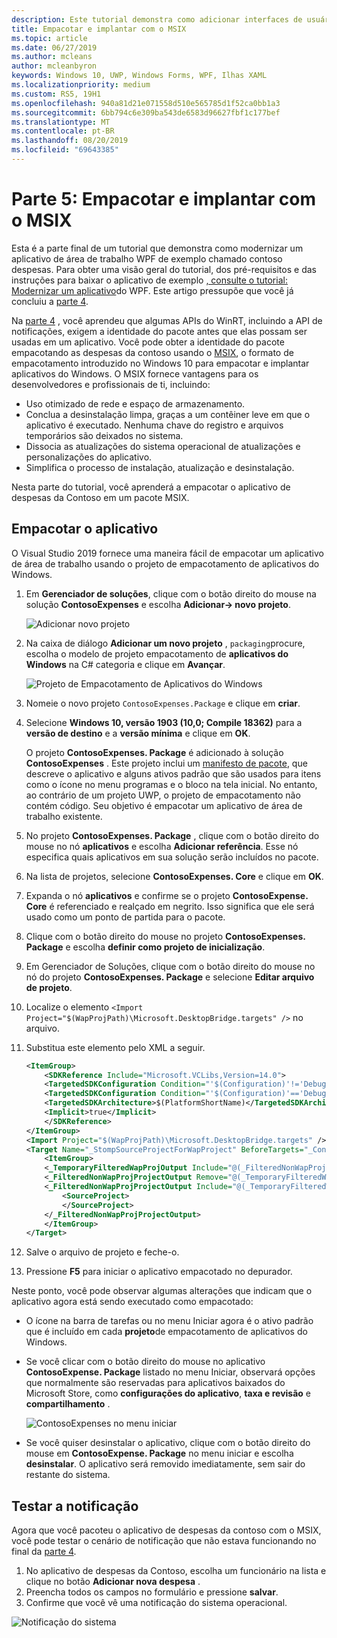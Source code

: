 ```yaml
---
description: Este tutorial demonstra como adicionar interfaces de usuário do UWP XAML, criar pacotes do MSIX e incorporar outros componentes modernos ao seu aplicativo do WPF.
title: Empacotar e implantar com o MSIX
ms.topic: article
ms.date: 06/27/2019
ms.author: mcleans
author: mcleanbyron
keywords: Windows 10, UWP, Windows Forms, WPF, Ilhas XAML
ms.localizationpriority: medium
ms.custom: RS5, 19H1
ms.openlocfilehash: 940a81d21e071558d510e565785d1f52ca0bb1a3
ms.sourcegitcommit: 6bb794c6e309ba543de6583d96627fbf1c177bef
ms.translationtype: MT
ms.contentlocale: pt-BR
ms.lasthandoff: 08/20/2019
ms.locfileid: "69643385"
---
```

# <a name="part-5-package-and-deploy-with-msix"></a>Parte 5: Empacotar e implantar com o MSIX

Esta é a parte final de um tutorial que demonstra como modernizar um aplicativo de área de trabalho WPF de exemplo chamado contoso despesas. Para obter uma visão geral do tutorial, dos pré-requisitos e das instruções para baixar o aplicativo de exemplo [, consulte o tutorial: Modernizar um aplicativo](modernize-wpf-tutorial.md)do WPF. Este artigo pressupõe que você já concluiu a [parte 4](modernize-wpf-tutorial-4.md).

Na [parte 4](modernize-wpf-tutorial-4.md) , você aprendeu que algumas APIs do WinRT, incluindo a API de notificações, exigem a identidade do pacote antes que elas possam ser usadas em um aplicativo. Você pode obter a identidade do pacote empacotando as despesas da contoso usando o [MSIX](https://docs.microsoft.com/windows/msix), o formato de empacotamento introduzido no Windows 10 para empacotar e implantar aplicativos do Windows. O MSIX fornece vantagens para os desenvolvedores e profissionais de ti, incluindo:

- Uso otimizado de rede e espaço de armazenamento.
- Conclua a desinstalação limpa, graças a um contêiner leve em que o aplicativo é executado. Nenhuma chave do registro e arquivos temporários são deixados no sistema.
- Dissocia as atualizações do sistema operacional de atualizações e personalizações do aplicativo.
- Simplifica o processo de instalação, atualização e desinstalação.

Nesta parte do tutorial, você aprenderá a empacotar o aplicativo de despesas da Contoso em um pacote MSIX.

## <a name="package-the-application"></a>Empacotar o aplicativo

O Visual Studio 2019 fornece uma maneira fácil de empacotar um aplicativo de área de trabalho usando o projeto de empacotamento de aplicativos do Windows. 

1. Em **Gerenciador de soluções**, clique com o botão direito do mouse na solução **ContosoExpenses** e escolha **Adicionar-> novo projeto**.

    ![Adicionar novo projeto](images/wpf-modernize-tutorial/AddNewProject.png)

3. Na caixa de diálogo **Adicionar um novo projeto** , `packaging`procure, escolha o modelo de projeto empacotamento de **aplicativos do Windows** na C# categoria e clique em **Avançar**.

    ![Projeto de Empacotamento de Aplicativos do Windows](images/wpf-modernize-tutorial/WAP.png)

4. Nomeie o novo projeto `ContosoExpenses.Package` e clique em **criar**.

5. Selecione **Windows 10, versão 1903 (10,0; Compile 18362)** para a **versão de destino** e a **versão mínima** e clique em **OK**.

    O projeto **ContosoExpenses. Package** é adicionado à solução **ContosoExpenses** . Este projeto inclui um [manifesto de pacote](https://docs.microsoft.com/uwp/schemas/appxpackage/uapmanifestschema/schema-root), que descreve o aplicativo e alguns ativos padrão que são usados para itens como o ícone no menu programas e o bloco na tela inicial. No entanto, ao contrário de um projeto UWP, o projeto de empacotamento não contém código. Seu objetivo é empacotar um aplicativo de área de trabalho existente.

6. No projeto **ContosoExpenses. Package** , clique com o botão direito do mouse no nó **aplicativos** e escolha **Adicionar referência**. Esse nó especifica quais aplicativos em sua solução serão incluídos no pacote.

6. Na lista de projetos, selecione **ContosoExpenses. Core** e clique em **OK**.

7. Expanda o nó **aplicativos** e confirme se o projeto **ContosoExpense. Core** é referenciado e realçado em negrito. Isso significa que ele será usado como um ponto de partida para o pacote.

8. Clique com o botão direito do mouse no projeto **ContosoExpenses. Package** e escolha **definir como projeto de inicialização**.

9. Em Gerenciador de Soluções, clique com o botão direito do mouse no nó do projeto **ContosoExpenses. Package** e selecione **Editar arquivo de projeto**.

10. Localize o elemento `<Import Project="$(WapProjPath)\Microsoft.DesktopBridge.targets" />` no arquivo.

11. Substitua este elemento pelo XML a seguir.

    ``` xml
    <ItemGroup>
        <SDKReference Include="Microsoft.VCLibs,Version=14.0">
        <TargetedSDKConfiguration Condition="'$(Configuration)'!='Debug'">Retail</TargetedSDKConfiguration>
        <TargetedSDKConfiguration Condition="'$(Configuration)'=='Debug'">Debug</TargetedSDKConfiguration>
        <TargetedSDKArchitecture>$(PlatformShortName)</TargetedSDKArchitecture>
        <Implicit>true</Implicit>
        </SDKReference>
    </ItemGroup>
    <Import Project="$(WapProjPath)\Microsoft.DesktopBridge.targets" />
    <Target Name="_StompSourceProjectForWapProject" BeforeTargets="_ConvertItems">
        <ItemGroup>
        <_TemporaryFilteredWapProjOutput Include="@(_FilteredNonWapProjProjectOutput)" />
        <_FilteredNonWapProjProjectOutput Remove="@(_TemporaryFilteredWapProjOutput)" />
        <_FilteredNonWapProjProjectOutput Include="@(_TemporaryFilteredWapProjOutput)">
            <SourceProject>
            </SourceProject>
        </_FilteredNonWapProjProjectOutput>
        </ItemGroup>
    </Target>
    ```

12. Salve o arquivo de projeto e feche-o.

13. Pressione **F5** para iniciar o aplicativo empacotado no depurador.

Neste ponto, você pode observar algumas alterações que indicam que o aplicativo agora está sendo executado como empacotado:

- O ícone na barra de tarefas ou no menu Iniciar agora é o ativo padrão que é incluído em cada **projeto**de empacotamento de aplicativos do Windows.
- Se você clicar com o botão direito do mouse no aplicativo **ContosoExpense. Package** listado no menu Iniciar, observará opções que normalmente são reservadas para aplicativos baixados do Microsoft Store, como **configurações do aplicativo**, **taxa e revisão** e **compartilhamento** .

    ![ContosoExpenses no menu iniciar](images/wpf-modernize-tutorial/StartMenu.png)

- Se você quiser desinstalar o aplicativo, clique com o botão direito do mouse em **ContosoExpense. Package** no menu iniciar e escolha **desinstalar**. O aplicativo será removido imediatamente, sem sair do restante do sistema.

## <a name="test-the-notification"></a>Testar a notificação

Agora que você pacoteu o aplicativo de despesas da contoso com o MSIX, você pode testar o cenário de notificação que não estava funcionando no final da [parte 4](modernize-wpf-tutorial-4.md).

1. No aplicativo de despesas da Contoso, escolha um funcionário na lista e clique no botão **Adicionar nova despesa** . 
2. Preencha todos os campos no formulário e pressione **salvar**.
3. Confirme que você vê uma notificação do sistema operacional.

![Notificação do sistema](images/wpf-modernize-tutorial/ToastNotification.png)
